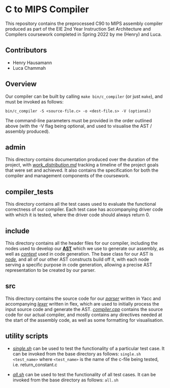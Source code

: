 C to MIPS Compiler
==================

This repository contains the preprocessed C90 to MIPS assembly compiler produced as part of the EIE 2nd Year Instruction Set Architecture and Compilers coursework completed in Spring 2022 by me (Henry) and Luca. 

Contributors
------------
- Henry Hausamann
- Luca Chammah


Overview
--------
Our compiler can be built by calling `make bin/c_compiler` (or just `make`), and must be invoked as follows:

    bin/c_compiler -S <source-file.c> -o <dest-file.s> -V (optional)

The command-line parameters must be provided in the order outlined above (with the -V flag being optional, and used to visualise the AST / assembly produced).


admin
-----
This directory contains documentation produced over the duration of the project, with [*work_distribution.md*](admin/work_distribution.md) tracking a timeline of the project goals that were set and achieved. It also contains the specification for both the compiler and management components of the coursework.


compiler_tests
--------------
This directory contains all the test cases used to evaluate the functional correctness of our compiler. Each test case has accompanying driver code with which it is tested, where the driver code should always return 0.

include
-------
This directory contains all the header files for our compiler, including the nodes used to develop our [**AST**](include/ast) which we use to generate our assembly, as well as [*context*](include/ast/context.hpp) used in code generation. The base class for our AST is [*node*](include/ast/ast_node.hpp), and all of our other AST constructs build off it, with each node serving a specific purpose in code generation, allowing a precise AST representation to be created by our parser.

src
---
This directory contains the source code for our [*parser*](src/parser.y) written in Yacc and accompanying [*lexer*](src/lexer.flex) written in flex, which are used to initially process the input source code and generate the AST. [*compiler.cpp*](src/compiler.cpp) contains the source code for our actual compiler, and mostly contains any directives needed at the start of the assembly code, as well as some formatting for visualisation.

utility scripts
-----------------------------

- [*single.sh*](single.sh) can be used to test the functionality of a particular test case. It can be invoked from the base directory as follows:
`single.sh <test_name>`
where `<test_name>` is the name of the c-file being tested, i.e. return_constant.c

- [*all.sh*](all.sh) can be used to test the functionality of all test cases. It can be invoked from the base directory as follows:
`all.sh`


